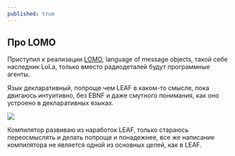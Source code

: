 ```yaml
---
published: true
---
```


## Про LOMO

Приступил к реализации [LOMO](https://github.com/kpmy/lomo), language of message objects, такой себе наследник LoLa, только вместо радиодеталей будут программные агенты.

Язык декларативный, попроще чем LEAF в каком-то смысле, пока двигаюсь интуитивно, без EBNF и даже смутного понимания, как оно устроено в декларативных языках.

![](http://s00.yaplakal.com/pics/pics_original/3/5/4/398453.jpg)

Компилятор развиваю из наработок LEAF, только стараюсь переосмыслять и делать попроще и понадежнее, все же написание компилятора не является одной из основных целей, как в LEAF.



